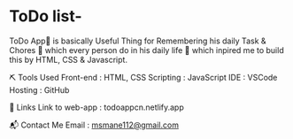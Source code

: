 # ToDo list- 
ToDo App📝 is basically Useful Thing for Remembering his daily Task & Chores 📌 which every person do in his daily life 📆 which inpired me to build this by HTML, CSS & Javascript.

⛏️ Tools Used
Front-end : HTML, CSS
Scripting : JavaScript
IDE : VSCode
Hosting : GitHub

🔗 Links
Link to web-app : todoappcn.netlify.app


📬 Contact Me
Email : msmane112@gmail.com
